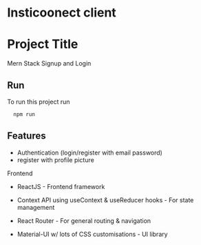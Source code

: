 # Insticoonect client
# Project Title

Mern Stack Signup and Login


## Run

To run this project run

```bash
  npm run 
```

  
## Features

- Authentication (login/register with email password)
- register with profile picture

  
Frontend

- ReactJS - Frontend framework
- Context API using useContext & useReducer hooks - For state management

- React Router - For general routing & navigation
 - Material-UI w/ lots of CSS customisations - UI library

  
